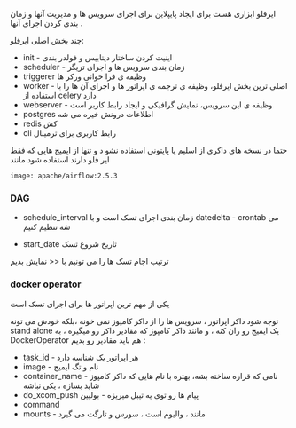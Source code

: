 ایرفلو ابزاری هست برای ایجاد پایپلاین برای اجرای سرویس ها و مدیریت آنها و زمان بندی کردن اجرای آنها .

چند بخش اصلی ایرفلو:
+ init - اینیت کردن ساختار دیتابیس و فولدر بندی
+ scheduler -  زمان بندی سرویس ها و اجرای تریگر
+ triggerer وظیفه ی فرا خوانی ورکر ها
+ worker - اصلی ترین بخش ایرفلو، وظیفه ی ترجمه ی اپراتور ها و اجرای آن ها را با استفاده از celery دارد
+ webserver - وظیفه ی این سرویس، نمایش گرافیکی و ایجاد رابط کاربر  است
+ postgres اطلاعات درونش ‌خیره می شه
+ redis کش
+ cli رابط کاربری برای ترمینال


حتما در نسخه های داکری از اسلیم یا پایتونی استفاده نشو د و تنها از ایمیج هایی که فقط ایر فلو دارند استفاده شود مانند 

    image: apache/airflow:2.5.3


### DAG 
+ schedule_interval زمان بندی اجرای تسک است و با datedelta - crontab می شه تنظیم کنیم

+ start_date تاریخ شروع تسک

ترتیب اجام تسک ها را می تونیم با << نمایش بدیم


### docker operator

یکی از مهم ترین اپراتور ها برای اجرای تسک است

توجه شود داکر اپراتور ، سرویس ها را از داکر کامپوز نمی خونه ،‌بلکه خودش می تونه stand alone یک ایمیج رو ران کنه ، و مانند داکر کامپوز که مقادیر داکر رو میگیره ، به DockerOperator هم باید مقادیر رو بدیم :

+ task_id - هر اپراتور یک شناسه دارد
+ image - نام و تگ ایمیج
+ container_name - نامی که قراره ساخته بشه، بهتره با نام هایی که داکر کامپوز شاید بسازه ، یکی نباشه
+ do_xcom_push پیام ها رو توی یه تیبل میریزه - بولیین
+ command
+ mounts - مانند ، والیوم است ،  سورس و تارگت می گیرد
